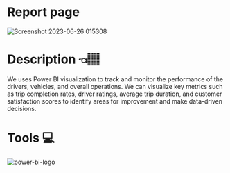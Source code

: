 # Report page <br>
![Screenshot 2023-06-26 015308](https://github.com/JenishdaSelvasingh/uber_trip_analysis/assets/136103328/d2064918-8246-45da-b7d1-4bccaccc5217)

# Description 👈🏽<br>
We uses Power BI visualization to track and monitor the performance of the drivers, vehicles, and overall operations. We can visualize key metrics such as trip completion rates, driver ratings, average trip duration, and customer satisfaction scores to identify areas for improvement and make data-driven decisions.

# Tools 💻
![power-bi-logo](https://github.com/JenishdaSelvasingh/uber_trip_analysis/assets/136103328/ea1fae82-9292-4668-b928-691cbd0d3a56)
